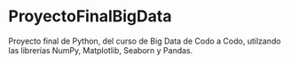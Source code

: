 # ProyectoFinalBigData
Proyecto final de Python, del curso de Big Data de Codo a Codo, utilzando las librerías NumPy, Matplotlib, Seaborn y Pandas.
